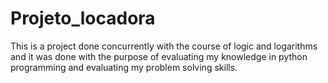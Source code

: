 # Projeto_locadora
This is a project done concurrently with the course of logic and logarithms and it was done with the purpose of evaluating my knowledge in python programming and evaluating my problem solving skills.
